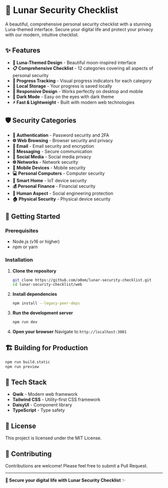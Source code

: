 # 🌙 Lunar Security Checklist

A beautiful, comprehensive personal security checklist with a stunning Luna-themed interface. Secure your digital life and protect your privacy with our modern, intuitive checklist.

## ✨ Features

- **🌙 Luna-Themed Design** - Beautiful moon-inspired interface
- **📋 Comprehensive Checklist** - 12 categories covering all aspects of personal security
- **🎯 Progress Tracking** - Visual progress indicators for each category
- **💾 Local Storage** - Your progress is saved locally
- **📱 Responsive Design** - Works perfectly on desktop and mobile
- **🌙 Dark Mode** - Easy on the eyes with dark theme
- **⚡ Fast & Lightweight** - Built with modern web technologies

## 🛡️ Security Categories

- **🔑 Authentication** - Password security and 2FA
- **🌐 Web Browsing** - Browser security and privacy
- **📧 Email** - Email security and encryption
- **💬 Messaging** - Secure communication
- **👥 Social Media** - Social media privacy
- **🌐 Networks** - Network security
- **📱 Mobile Devices** - Mobile security
- **💻 Personal Computers** - Computer security
- **🏡 Smart Home** - IoT device security
- **💰 Personal Finance** - Financial security
- **🧠 Human Aspect** - Social engineering protection
- **🏠 Physical Security** - Physical device security

## 🚀 Getting Started

### Prerequisites
- Node.js (v16 or higher)
- npm or yarn

### Installation

1. **Clone the repository**
   ```bash
   git clone https://github.com/o0om/lunar-security-checklist.git
   cd lunar-security-checklist/web
   ```

2. **Install dependencies**
   ```bash
   npm install --legacy-peer-deps
   ```

3. **Run the development server**
   ```bash
   npm run dev
   ```

4. **Open your browser**
   Navigate to `http://localhost:3001`

## 🏗️ Building for Production

```bash
npm run build.static
npm run preview
```

## 🎨 Tech Stack

- **Qwik** - Modern web framework
- **Tailwind CSS** - Utility-first CSS framework
- **DaisyUI** - Component library
- **TypeScript** - Type safety

## 📄 License

This project is licensed under the MIT License.

## 🤝 Contributing

Contributions are welcome! Please feel free to submit a Pull Request.

---

**🌙 Secure your digital life with Lunar Security Checklist** ✨ 